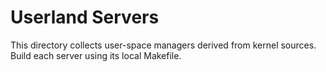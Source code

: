 # Userland Servers

This directory collects user-space managers derived from kernel sources.
Build each server using its local Makefile.
